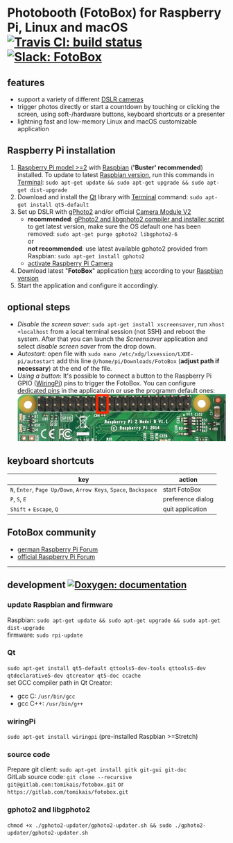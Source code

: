 # Photobooth (FotoBox) for Raspberry Pi, Linux and macOS [![Travis CI: build status](https://travis-ci.org/tomikais/fotobox.svg?branch=develop)](https://travis-ci.org/tomikais/fotobox) [![Slack: FotoBox](https://img.shields.io/badge/slack-FotoBox-blue.svg?logo=slack)](https://foto-box.slack.com/messages/CL3JQ1VJ8/)

## features

* support a variety of different [DSLR cameras](http://www.gphoto.org/proj/libgphoto2/support.php)
* trigger photos directly or start a countdown by touching or clicking the screen, using soft-/hardware buttons, keyboard shortcuts or a presenter
* lightning fast and low-memory Linux and macOS customizable application

## Raspberry Pi installation

1. [Raspberry Pi model >=2](https://www.raspberrypi.org/products/) with [Raspbian](https://www.raspberrypi.org/downloads/noobs/) (__'Buster' recommended__) installed. To update to latest [Raspbian version](https://en.wikipedia.org/wiki/Raspbian), run this commands in [Terminal](https://www.raspberrypi.org/documentation/usage/terminal/): `sudo apt-get update && sudo apt-get upgrade && sudo apt-get dist-upgrade`
2. Download and install the [Qt](https://www.qt.io) library with [Terminal](https://www.raspberrypi.org/documentation/usage/terminal/) command: `sudo apt-get install qt5-default`
3. Set up DSLR with [gPhoto2](http://gphoto.org) and/or official [Camera Module V2](https://www.raspberrypi.org/products/camera-module-v2/)
    * __recommended__: [gPhoto2 and libgphoto2 compiler and installer script](http://github.com/gonzalo/gphoto2-updater) to get latest version, make sure the OS default one has been removed: `sudo apt-get purge gphoto2 libgphoto2-6`  
    or  
    __not recommended__: use latest available gphoto2 provided from Raspbian: `sudo apt-get install gphoto2`
    * [activate Raspberry Pi Camera](https://www.raspberrypi.org/documentation/usage/camera/)
4. Download latest "__FotoBox__" application [here](https://gitlab.com/tomikais/fotobox/tags) according to your [Raspbian version](https://en.wikipedia.org/wiki/Raspbian)
5. Start the application and configure it accordingly.

## optional steps

* _Disable the screen saver_: `sudo apt-get install xscreensaver`, run `xhost +localhost` from a local terminal session (not SSH) and reboot the system. After that you can launch the *Screensaver* application and select *disable screen saver* from the drop down.
* _Autostart_: open file with `sudo nano /etc/xdg/lxsession/LXDE-pi/autostart` add this line `@/home/pi/Downloads/FotoBox` (__adjust path if necessary__) at the end of the file.
* _Using a button_: It's possible to connect a button to the Raspberry Pi GPIO ([WiringPi](http://wiringpi.com)) pins to trigger the FotoBox. You can configure [dedicated pins](http://wiringpi.com/pins/) in the applicatuion or use the programm default ones:  
![Raspberry Pi 2 Model B default GPIO used by FotoBox](resources/RaspPi_2B_default_GPIO.jpg)

## keyboard shortcuts

| key                                                              | action            |
|------------------------------------------------------------------|-------------------|
| `N`, `Enter`, `Page Up/Down`, `Arrow Keys`, `Space`, `Backspace` | start FotoBox     |
| `P`, `S`, `E`                                                    | preference dialog |
| `Shift` + `Escape`, `Q`                                          | quit application  |

## FotoBox community

* [german Raspberry Pi Forum](https://forum-raspberrypi.de/forum/thread/39672-fotobox-projekt-fuer-den-raspberry-pi-c-qt-wiringpi-gphoto2/)
* [official Raspberry Pi Forum](https://www.raspberrypi.org/forums/viewtopic.php?t=218279)

---

## development [![Doxygen: documentation](https://img.shields.io/badge/Doxygen-documentation-lightgrey.svg?logo=doxygen)](https://tomikais.github.io/fotobox/)

### update Raspbian and firmware

Raspbian: `sudo apt-get update && sudo apt-get upgrade && sudo apt-get dist-upgrade`  
firmware: `sudo rpi-update`

### Qt

`sudo apt-get install qt5-default qttools5-dev-tools qttools5-dev qtdeclarative5-dev qtcreator qt5-doc ccache`  
set GCC compiler path in Qt Creator:

* gcc C: `/usr/bin/gcc`
* gcc C++: `/usr/bin/g++`

### wiringPi

`sudo apt-get install wiringpi` (pre-installed Raspbian >=Stretch)

### source code

Prepare git client: `sudo apt-get install gitk git-gui git-doc`  
GitLab source code: `git clone --recursive git@gitlab.com:tomikais/fotobox.git` or `https://gitlab.com/tomikais/fotobox.git`

### gphoto2 and libgphoto2

`chmod +x ./gphoto2-updater/gphoto2-updater.sh && sudo ./gphoto2-updater/gphoto2-updater.sh`
